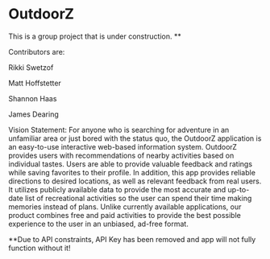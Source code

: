 # OutdoorZ
This is a group project that is under construction.  **



Contributors are:</br>

Rikki Swetzof

Matt Hoffstetter

Shannon Haas

James Dearing

Vision Statement:
For anyone who is searching for adventure in an unfamiliar area or just bored with the status quo, the OutdoorZ application is an easy-to-use interactive web-based information system. OutdoorZ provides users with recommendations of nearby activities based on individual tastes. Users are able to provide valuable feedback and ratings while saving favorites to their profile. In addition, this app provides reliable directions to desired locations, as well as relevant feedback from real users. It utilizes publicly available data to provide the most accurate and up-to-date list of recreational activities so the user can spend their time making memories instead of plans. Unlike currently available applications, our product combines free and paid activities to provide the best possible experience to the user in an unbiased, ad-free format.

**Due to API constraints, API Key has been removed and app will not fully function without it!
